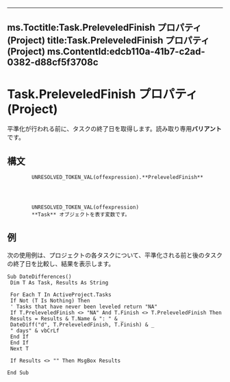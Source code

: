 

---
ms.Toctitle:Task.PreleveledFinish プロパティ (Project)
title:Task.PreleveledFinish プロパティ (Project)
ms.ContentId:edcb110a-41b7-c2ad-0382-d88cf5f3708c
---
# Task.PreleveledFinish プロパティ (Project)




平準化が行われる前に、タスクの終了日を取得します。読み取り専用**バリアント**です。

## 構文

            UNRESOLVED_TOKEN_VAL(offexpression).**PreleveledFinish**




            UNRESOLVED_TOKEN_VAL(offexpression)
            **Task** オブジェクトを表す変数です。



## 例
次の使用例は、プロジェクトの各タスクについて、平準化される前と後のタスクの終了日を比較し、結果を表示します。

```vba
Sub DateDifferences() 
 Dim T As Task, Results As String 
 
 For Each T In ActiveProject.Tasks 
 If Not (T Is Nothing) Then 
 ' Tasks that have never been leveled return "NA" 
 If T.PreleveledFinish <> "NA" And T.Finish <> T.PreleveledFinish Then 
 Results = Results & T.Name & ": " & _ 
 DateDiff("d", T.PreleveledFinish, T.Finish) & _ 
 " days" & vbCrLf 
 End If 
 End If 
 Next T 
 
 If Results <> "" Then MsgBox Results 
 
End Sub
```





